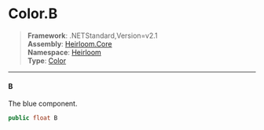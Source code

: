 # Color.B

> **Framework**: .NETStandard,Version=v2.1  
> **Assembly**: [Heirloom.Core][0]  
> **Namespace**: [Heirloom][0]  
> **Type**: [Color][1]

--------------------------------------------------------------------------------

#### B

The blue component.

```cs
public float B
```

[0]: ../Heirloom.Core.md
[1]: Heirloom.Color.md
